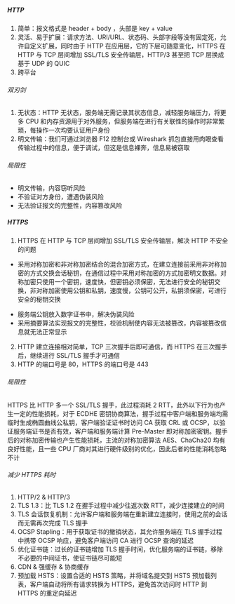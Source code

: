 ##### HTTP

1. 简单：报文格式是 header + body ，头部是 key + value
2. 灵活、易于扩展：请求方法、URI/URL、状态码、头部字段等没有固定死，允许自定义扩展，同时由于 HTTP 在应用层，它的下层可随意变化，HTTPS 在 HTTP 与 TCP 层间增加 SSL/TLS 安全传输层，HTTP/3 甚至把 TCP 层换成基于 UDP 的 QUIC
3. 跨平台

###### 双刃剑

1. 无状态：HTTP 无状态，服务端无需记录其状态信息，减轻服务端压力，将更多 CPU 和内存资源用于对外服务，但服务端在进行有关联性的操作时非常繁琐，每操作一次均要认证用户身份
2. 明文传输：我们可通过浏览器 F12 控制台或 Wireshark 抓包直接用肉眼查看传输过程中的信息，便于调试，但这是信息裸奔，信息易被窃取

###### 局限性

- 明文传输，内容窃听风险
- 不验证对方身份，遭遇伪装风险
- 无法验证报文的完整性，内容篡改风险

##### HTTPS

1. HTTPS 在 HTTP 与 TCP 层间增加 SSL/TLS 安全传输层，解决 HTTP 不安全的问题

- 采用对称加密和非对称加密结合的混合加密方式，在建立连接前采用非对称加密的方式交换会话秘钥，在通信过程中采用对称加密的方式加密明文数据。对称加密只使用一个密钥，速度快，但密钥必须保密，无法进行安全的秘钥交换，非对称加密使用公钥和私钥，速度慢，公钥可公开，私钥须保密，可进行安全的秘钥交换
* 服务端公钥放入数字证书中，解决伪装风险
* 采用摘要算法实现报文的完整性，校验机制使内容无法被篡改，内容被篡改信息就无法正常显示

2. HTTP 建立连接相对简单，TCP 三次握手后即可通信，而 HTTPS 在三次握手后，继续进行 SSL/TLS 握手才可通信
3. HTTP 的端口号是 80，HTTPS 的端口号是 443

###### 局限性

HTTPS 比 HTTP 多一个 SSL/TLS 握手，此过程消耗 2 RTT，此外以下行为也产生一定的性能损耗，对于 ECDHE 密钥协商算法，握手过程中客户端和服务端均需临时生成椭圆曲线公私钥，客户端验证证书时访问 CA 获取 CRL 或 OCSP，以验证服务端证书是否有效，客户端和服务端计算 Pre-Master 即对称加密密钥。握手后的对称加密传输也产生性能损耗，主流的对称加密算法 AES、ChaCha20 均有良好性能，且一些 CPU 厂商对其进行硬件级别的优化，因此后者的性能消耗忽略不计

###### 减少 HTTPS 耗时

1. HTTP/2 & HTTP/3
2. TLS 1.3：比 TLS 1.2 在握手过程中减少往返次数 RTT，减少连接建立的时间
3. TLS 会话恢复机制：允许客户端和服务端在重新建立连接时，使用之前的会话而无需再次完成 TLS 握手
4. OCSP Stapling：用于获取证书的撤销状态，其允许服务端在 TLS 握手过程中携带 OCSP 响应，避免客户端访问 CA 进行 OCSP 查询的延迟
5. 优化证书链：过长的证书链增加 TLS 握手时间，优化服务端的证书链，移除不必要的中间证书，使证书链尽可能短
6. CDN & 强缓存 & 协商缓存
7. 预加载 HSTS：设置合适的 HSTS 策略，并将域名提交到 HSTS 预加载列表，客户端自动将所有请求转换为 HTTPS，避免首次访问时 HTTP 到 HTTPS 的重定向延迟
